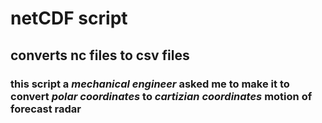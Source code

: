 # netCDF script
## converts nc files to csv files
### this script a *mechanical engineer* asked me to make it to convert *polar coordinates* to *cartizian coordinates* motion of **forecast radar** 
